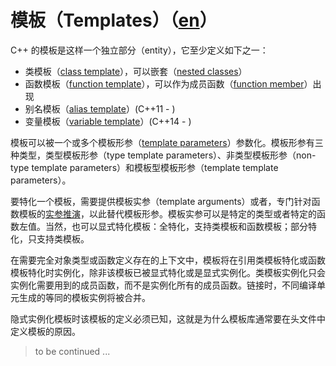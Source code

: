 # 模板（Templates）（[en](http://en.cppreference.com/w/cpp/language/templates/templates)）

C++ 的模板是这样一个独立部分（entity），它至少定义如下之一：

- 类模板（[class template](class_template)），可以嵌套（[nested classes](class_member_templates)）
- 函数模板（[function template](function_template)），可以作为成员函数（[function member](class_member_templates)）出现
- 别名模板（[alias template](../declarations/type_alias)）(C++11 - )
- 变量模板（[variable template](?)）(C++14 - )

模板可以被一个或多个模板形参（[template parameters](template_parameters)）参数化。模板形参有三种类型，类型模板形参（type template parameters）、非类型模板形参（non-type template parameters）和模板型模板形参（template template parameters）。

要特化一个模板，需要提供模板实参（template arguments）或者，专门针对函数模板的[实参推演](function_template#template_argument_deduction)，以此替代模板形参。模板实参可以是特定的类型或者特定的函数左值。当然，也可以显式特化模板：全特化，支持类模板和函数模板；部分特化，只支持类模板。

在需要完全对象类型或函数定义存在的上下文中，模板将在引用类模板特化或函数模板特化时实例化，除非该模板已被显式特化或是显式实例化。类模板实例化只会实例化需要用到的成员函数，而不是实例化所有的成员函数。链接时，不同编译单元生成的等同的模板实例将被合并。

隐式实例化模板时该模板的定义必须已知，这就是为什么模板库通常要在头文件中定义模板的原因。

> to be continued ...
